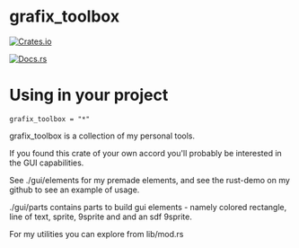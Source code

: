 # grafix_toolbox

[![Crates.io](https://crates.io/crates.io/grafix_toolbox)](https://crates.io/crates/grafix_toolbox)

[![Docs.rs](https://docs.rs/grafix_toolbox)](https://docs.rs/grafix_toolbox)

# Using in your project

~~~
grafix_toolbox = "*"
~~~

grafix_toolbox is a collection of my personal tools.

If you found this crate of your own accord you'll probably be interested in the GUI capabilities.

See ./gui/elements for my premade elements, and see the rust-demo on my github to see an example of usage.

./gui/parts contains parts to build gui elements - namely colored rectangle, line of text, sprite, 9sprite and and an sdf 9sprite.

For my utilities you can explore from lib/mod.rs
